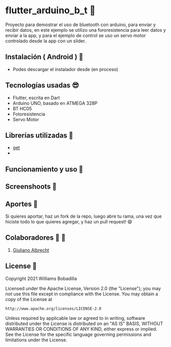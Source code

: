 # flutter_arduino_b_t :rocket:

Proyecto para demostrar el uso de bluetooth con arduino, para enviar y recibir datos, en este ejemplo se utilizo una fororesistencia para leer datos y enviar a la app, y para el ejemplo de control se uso un servo motor controlado desde la app con un slider.

## Instalación ( Android ) :dvd:

- Podes descargar el instalador desde (en proceso)

## Tecnologías usadas :sunglasses:

- Flutter, escrita en Dart
- Arduino UNO, basado en ATMEGA 328P
- BT HC05
- Fotoresistencia
- Servo Motor

## Librerías utilizadas :nut_and_bolt:

- [get](https://pub.dev/packages/get)
- []()

## Funcionamiento y uso :wrench:

## Screenshoots :iphone:

## Aportes :muscle:

Si quieres aportar, haz un fork de la repo, luego abre tu rama, una vez que hiciste todo lo que quieres agregar, y haz un pull request! :smile:

## Colaboradores :man: :woman:

1. [Giuliano Albrecht](https://github.com/giullianocht)

## License :page_facing_up:

Copyright 2021 Williams Bobadilla

Licensed under the Apache License, Version 2.0 (the "License");
you may not use this file except in compliance with the License.
You may obtain a copy of the License at

    http://www.apache.org/licenses/LICENSE-2.0

Unless required by applicable law or agreed to in writing, software
distributed under the License is distributed on an "AS IS" BASIS,
WITHOUT WARRANTIES OR CONDITIONS OF ANY KIND, either express or implied.
See the License for the specific language governing permissions and
limitations under the License.

